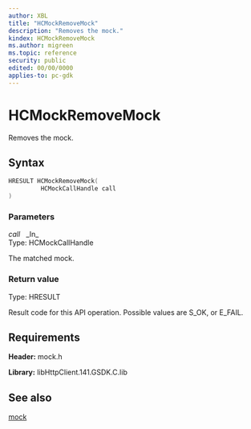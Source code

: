 ```yaml
---
author: XBL
title: "HCMockRemoveMock"
description: "Removes the mock."
kindex: HCMockRemoveMock
ms.author: migreen
ms.topic: reference
security: public
edited: 00/00/0000
applies-to: pc-gdk
---
```


# HCMockRemoveMock  

Removes the mock.  

## Syntax  
  
```cpp
HRESULT HCMockRemoveMock(  
         HCMockCallHandle call  
)  
```  
  
### Parameters  
  
*call* &nbsp;&nbsp;\_In\_  
Type: HCMockCallHandle  
  
The matched mock.  
  
  
### Return value  
Type: HRESULT
  
Result code for this API operation. Possible values are S_OK, or E_FAIL.
  
## Requirements  
  
**Header:** mock.h
  
**Library:** libHttpClient.141.GSDK.C.lib
  
## See also  
[mock](../mock_members.md)  
  
  
